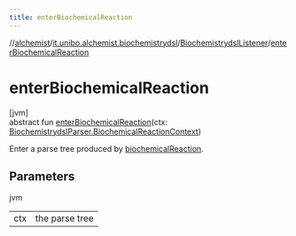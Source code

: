 ```yaml
---
title: enterBiochemicalReaction
---
```

//[alchemist](../../../index.html)/[it.unibo.alchemist.biochemistrydsl](../index.html)/[BiochemistrydslListener](index.html)/[enterBiochemicalReaction](enter-biochemical-reaction.html)



# enterBiochemicalReaction



[jvm]\
abstract fun [enterBiochemicalReaction](enter-biochemical-reaction.html)(ctx: [BiochemistrydslParser.BiochemicalReactionContext](../-biochemistrydsl-parser/-biochemical-reaction-context/index.html))



Enter a parse tree produced by [biochemicalReaction](../-biochemistrydsl-parser/biochemical-reaction.html).



## Parameters


jvm

| | |
|---|---|
| ctx | the parse tree |




